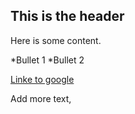 ## This is the header

Here is some content.

*Bullet 1
*Bullet 2

[Linke to google](http.google.com)

Add more text,